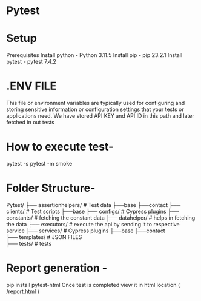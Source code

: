 # Pytest

# Setup 
Prerequisites
Install python - Python 3.11.5
Install pip - pip 23.2.1
Install pytest - pytest 7.4.2

# .ENV FILE 
This file or environment variables are typically used for configuring and storing sensitive information or configuration settings that your tests or applications need.
We have stored API KEY and API ID in this path and later fetched in out tests



# How to execute test-
pytest -s
pytest -m smoke


# Folder Structure- 
Pytest/ 
├── assertionhelpers/ # Test data 
			├──base 
			├──contact
├── clients/ # Test scripts 
			├──base	
├── configs/ # Cypress plugins 
├── constants/ # fetching the constant data 
├── datahelper/ # helps in fetching the data 
├── executors/ # execute the api by sending it to respective service 
├── services/ # Cypress plugins 
		├──base
		├──contact	
├── templates/ # JSON FILES  
├── tests/ # tests  


# Report generation - 
pip install pytest-html
Once test is completed view it in html location ( /report.html )
